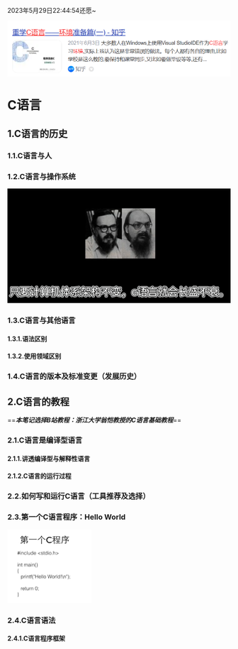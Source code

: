 2023年5月29日22:44:54还愿~

![image-20230529224515742](../../imgs/image-20230529224515742.png)

# C语言

## 1.C语言的历史

### 1.1.C语言与人

### 1.2.C语言与操作系统

<img src="../../imgs/image-20230529225216080.png" alt="image-20230529225216080" style="zoom:50%;" />

### 1.3.C语言与其他语言

#### 1.3.1.语法区别

#### 1.3.2.使用领域区别

### 1.4.C语言的版本及标准变更（发展历史）

## 2.C语言的教程

==***本笔记选择B站教程：浙江大学翁恺教授的C语言基础教程***==

### 2.1.C语言是编译型语言

#### 2.1.1.讲透编译型与解释性语言

#### 2.1.2.C语言的运行过程

### 2.2.如何写和运行C语言（工具推荐及选择）

### 2.3.第一个C语言程序：Hello World

<img src="../../imgs/image-20230529235518640.png" alt="image-20230529235518640" style="zoom:25%;" />

### 2.4.C语言语法

#### 2.4.1.C语言程序框架